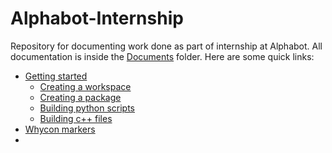 # Alphabot-Internship
  Repository for documenting work done as part of internship at Alphabot. All documentation is inside the [Documents](https://github.com/Ashwin-Rajesh/Alphabot-Internship/tree/master/Documents) folder. Here are some quick links:
  - [Getting started](https://github.com/Ashwin-Rajesh/Alphabot-Internship/blob/master/Documents/Getting%20started.md#getting-started)
    - [Creating a workspace](https://github.com/Ashwin-Rajesh/Alphabot-Internship/blob/master/Documents/Getting%20started.md#creating-a-workspace)
    - [Creating a package](https://github.com/Ashwin-Rajesh/Alphabot-Internship/blob/master/Documents/Getting%20started.md#creating-a-package)
    - [Building python scripts](https://github.com/Ashwin-Rajesh/Alphabot-Internship/blob/master/Documents/Getting%20started.md#building-and-running-python-scripts)
    - [Building c++ files](https://github.com/Ashwin-Rajesh/Alphabot-Internship/blob/master/Documents/Getting%20started.md#building-and-running-c-scripts)
  - [Whycon markers](https://github.com/Ashwin-Rajesh/Alphabot-Internship/blob/master/Documents/Whycon%20Markers.md)
  - 
